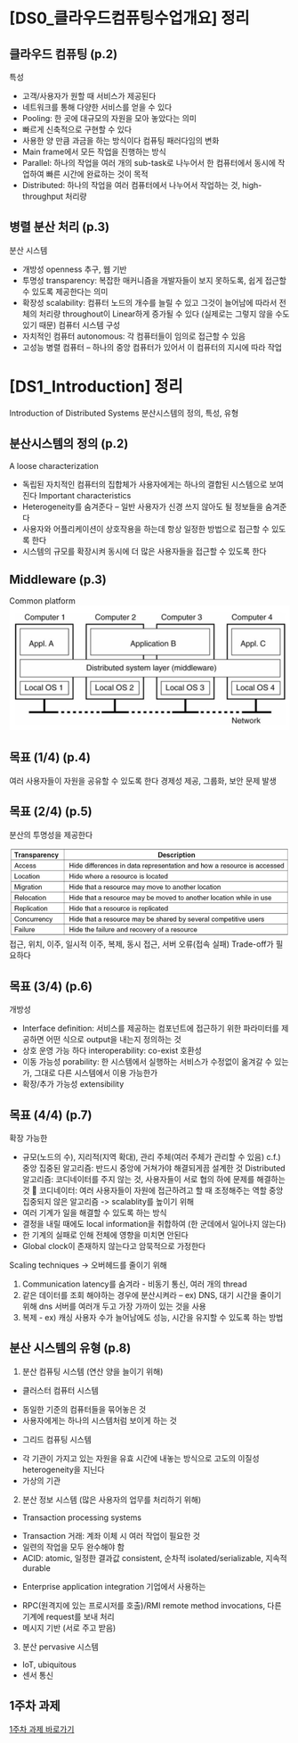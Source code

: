 # [DS0_클라우드컴퓨팅수업개요] 정리
## 클라우드 컴퓨팅 (p.2)
특성
-	고객/사용자가 원할 때 서비스가 제공된다
-	네트워크를 통해 다양한 서비스를 얻을 수 있다
-	Pooling: 한 곳에 대규모의 자원을 모아 놓았다는 의미
-	빠르게 신축적으로 구현할 수 있다
-	사용한 양 만큼 과금을 하는 방식이다
컴퓨팅 패러다임의 변화
-	Main frame에서 모든 작업을 진행하는 방식
-	Parallel: 하나의 작업을 여러 개의 sub-task로 나누어서 한 컴퓨터에서 동시에 작업하여 빠른 시간에 완료하는 것이 목적
-	Distributed: 하나의 작업을 여러 컴퓨터에서 나누어서 작업하는 것, high-throughput 처리량

## 병렬 분산 처리 (p.3)
분산 시스템
-	개방성 openness 추구, 웹 기반
-	투명성 transparency: 복잡한 매커니즘을 개발자들이 보지 못하도록, 쉽게 접근할 수 있도록 제공한다는 의미
-	확장성 scalability: 컴퓨터 노드의 개수를 늘릴 수 있고 그것이 늘어남에 따라서 전체의 처리량 throughout이 Linear하게 증가될 수 있다 (실제로는 그렇지 않을 수도 있기 때문)
컴퓨터 시스템 구성
-	자치적인 컴퓨터 autonomous: 각 컴퓨터들이 임의로 접근할 수 있음 
-	고성능 병렬 컴퓨터 – 하나의 중앙 컴퓨터가 있어서 이 컴퓨터의 지시에 따라 작업

<p></p><p></p>

# [DS1_Introduction] 정리
Introduction of Distributed Systems
분산시스템의 정의, 특성, 유형

## 분산시스템의 정의 (p.2)
A loose characterization
-	독립된 자치적인 컴퓨터의 집합체가 사용자에게는 하나의 결합된 시스템으로 보여진다
Important characteristics
-	Heterogeneity를 숨겨준다 – 일반 사용자가 신경 쓰지 않아도 될 정보들을 숨겨준다
-	사용자와 어플리케이션이 상호작용을 하는데 항상 일정한 방법으로 접근할 수 있도록 한다
-	시스템의 규모를 확장시켜 동시에 더 많은 사용자들을 접근할 수 있도록 한다

## Middleware (p.3)
Common platform
![](images/1.png)

## 목표 (1/4) (p.4)
여러 사용자들이 자원을 공유할 수 있도록 한다
경제성 제공, 그룹화, 보안 문제 발생

## 목표 (2/4) (p.5)
분산의 투명성을 제공한다

![](images/2.png)
접근, 위치, 이주, 일시적 이주, 복제, 동시 접근, 서버 오류(접속 실패)
Trade-off가 필요하다

## 목표 (3/4) (p.6)
개방성
-	Interface definition: 서비스를 제공하는 컴포넌트에 접근하기 위한 파라미터를 제공하면 어떤 식으로 output을 내는지 정의하는 것
-	상호 운영 가능 하다 interoperability: co-exist 호환성
-	이동 가능성 porability: 한 시스템에서 실행하는 서비스가 수정없이 옮겨갈 수 있는가, 그대로 다른 시스템에서 이용 가능한가
-	확장/추가 가능성 extensibility

## 목표 (4/4) (p.7)
확장 가능한
-	규모(노드의 수), 지리적(지역 확대), 관리 주체(여러 주체가 관리할 수 있음)
c.f.)
중앙 집중된 알고리즘: 반드시 중앙에 거쳐가야 해결되게끔 설계한 것
Distributed 알고리즘: 코디네이터를 주지 않는 것, 사용자들이 서로 협의 하에 문제를 해결하는 것
	코디네이터: 여러 사용자들이 자원에 접근하려고 할 때 조정해주는 역할
중앙 집중되지 않은 알고리즘 -> scalablity를 높이기 위해
-	여러 기계가 일을 해결할 수 있도록 하는 방식
-	결정을 내릴 때에도 local information을 취합하여 (한 군데에서 일어나지 않는다)
-	한 기계의 실패로 인해 전체에 영향을 미치면 안된다
-	Global clock이 존재하지 않는다고 암묵적으로 가정한다 

Scaling techniques -> 오버헤드를 줄이기 위해
1.	Communication latency를 숨겨라 -  비동기 통신, 여러 개의 thread
2.	같은 데이터를 조회 해야하는 경우에 분산시켜라 – ex) DNS, 대기 시간을 줄이기 위해 dns 서버를 여러개 두고 가장 가까이 있는 것을 사용
3.	복제 - ex) 캐싱
사용자 수가 늘어남에도 성능, 시간을 유지할 수 있도록 하는 방법

## 분산 시스템의 유형 (p.8)
1.	분산 컴퓨팅 시스템 (연산 양을 늘이기 위해)
-	클러스터 컴퓨터 시스템
  * 동일한 기준의 컴퓨터들을 묶어놓은 것
  * 사용자에게는 하나의 시스템처럼 보이게 하는 것
-	그리드 컴퓨팅 시스템
  * 각 기관이 가지고 있는 자원을 유효 시간에 내놓는 방식으로 고도의 이질성 heterogeneity을 지닌다
  * 가상의 기관
2.	분산 정보 시스템 (많은 사용자의 업무를 처리하기 위해)
-	Transaction processing systems
  * Transaction 거래: 계좌 이체 시 여러 작업이 필요한 것
  * 일련의 작업을 모두 완수해야 함
  * ACID: atomic, 일정한 결과값 consistent, 순차적 isolated/serializable, 지속적 durable
-	Enterprise application integration 기업에서 사용하는 
  * RPC(원격지에 있는 프로시저를 호출)/RMI remote method invocations, 다른 기계에 request를 보내 처리 
  * 메시지 기반 (서로 주고 받음) 
3.	분산 pervasive 시스템
-	IoT, ubiquitous
-	센서 통신

## 1주차 과제
[1주차 과제 바로가기](https://github.com/jaehui327/CloudComputing/tree/master/Week01/report)

